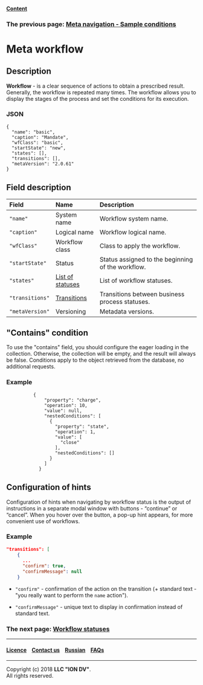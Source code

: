 #### [Content](/docs/en/index.md)

### The previous page: [Meta navigation - Sample conditions](/docs/en/2_system_description/metadata_structure/meta_navigation/conditions.md) 

# Meta workflow

## Description

**Workflow** - is a clear sequence of actions to obtain a prescribed result. Generally, the workflow is repeated many times. The workflow allows you to display the stages of the process and set the conditions for its execution.

### JSON

```
{
  "name": "basic",
  "caption": "Mandate",
  "wfClass": "basic",
  "startState": "new",
  "states": [],
  "transitions": [],
  "metaVersion": "2.0.61"
}
```

## Field description

| Field | Name |Description  |
|:-----|:-------|:-----------|
|`"name"`| System name  | Workflow system name.|
|`"caption"`| Logical name   | Workflow logical name.|
|`"wfClass"`| Workflow class | Class to apply the workflow.|
|`"startState"`| Status   | Status assigned to the beginning of the workflow.|
|`"states"`|  [List of statuses](/docs/en/2_system_description/metadata_structure/meta_workflows/status_wf.md) | List of workflow statuses. |
|`"transitions"`|  [Transitions](/docs/en/2_system_description/metadata_structure/meta_workflows/transitions_wf.md)  | Transitions between  business process statuses. |
|`"metaVersion"`|  Versioning | Metadata versions.

## "Сontains" condition

To use the "contains" field, you should configure the eager loading in the collection. Otherwise, the collection will be empty, and the result will always be false. Conditions apply to the object retrieved from the database, no additional requests.

### Example

```
          {
              "property": "charge",
              "operation": 10,
              "value": null,
              "nestedConditions": [
                {
                  "property": "state",
                  "operation": 1,
                  "value": [
                    "close"
                  ],
                  "nestedConditions": []
                }
              ]
            }
```

## Configuration of hints

Configuration of hints when navigating by workflow status is the output of instructions in a separate modal window with buttons - “continue” or “cancel”. When you hover over the button, a pop-up hint appears, for more convenient use of workflows.

### Example

```json
"transitions": [
    {
      ...
      "confirm": true,
      "confirmMessage": null
    }
```

* `"confirm"` - confirmation of the action on the transition (+ standard text - "you really want to perform the `name` action").

* `"confirmMessage"` - unique text to display in confirmation instead of standard text.

### The next page: [Workflow statuses](/docs/en/2_system_description/metadata_structure/meta_workflows/status_wf.md)

--------------------------------------------------------------------------  


 #### [Licence](/LICENCE.md) &ensp;  [Contact us](https://iondv.com) &ensp;  [Russian](/docs/ru/2_system_description/metadata_structure/meta_workflows/meta_workflows.md)   &ensp; [FAQs](/faqs.md)          



--------------------------------------------------------------------------  

Copyright (c) 2018 **LLC "ION DV"**.  
All rights reserved. 
